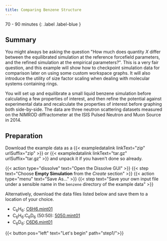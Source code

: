 ```yaml
---
title: Comparing Benzene Structure
---
```


70 - 90 minutes
{: .label .label-blue }

## Summary

You might always be asking the question "How much does quantity _X_ differ between the equilibrated simulation at the reference forcefield parameters, and the refined simulation at the empirical parameters?". This is a very fair question, and this example will show how to checkpoint simulation data for comparison later on using some custom workspace graphs. It will also introduce the utility of size factor scaling when dealing with molecular systems containing rings.

You will set up and equilibrate a small liquid benzene simulation before calculating a few properties of interest, and then refine the potential against experimental data and recalculate the properties of interest before graphing both side-by-side. The data are three neutron scattering datasets measured on the NIMROD diffractometer at the ISIS Pulsed Neutron and Muon Source in 2014.

## Preparation

Download the example data as a {{< exampledatalink linkText="zip" urlSuffix="zip" >}} or {{< exampledatalink linkText="tar.gz" urlSuffix="tar.gz" >}} and unpack it if you haven't done so already.

{{< action type="dissolve" text="Open the Dissolve GUI" >}}
{{< step text="Choose **Empty Simulation** from the _Create_ section" >}}
{{< action type="menu" text="Save As..." >}}
{{< step text="Save your own input file under a sensible name in the `benzene` directory of the example data" >}}

Alternatively, download the data files listed below and save them to a location of your choice.

- C<sub>6</sub>H<sub>6</sub>: [C6H6.mint01](https://raw.githubusercontent.com/disorderedmaterials/dissolve/develop/examples/benzene/data/C6H6.mint01)
- C<sub>6</sub>H<sub>6</sub>:C<sub>6</sub>D<sub>6</sub> (50:50): [5050.mint01](https://raw.githubusercontent.com/disorderedmaterials/dissolve/develop/examples/benzene/data/5050.mint01)
- C<sub>6</sub>D<sub>6</sub>: [C6D6.mint01](https://raw.githubusercontent.com/disorderedmaterials/dissolve/develop/examples/benzene/data/C6D6.mint01)

{{< button pos="left" text="Let's begin" path="step1/">}}
